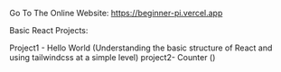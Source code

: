 Go To The Online Website: https://beginner-pi.vercel.app

Basic React Projects:

Project1 - Hello World (Understanding the basic structure of React and using tailwindcss at a simple level)
project2- Counter ()
